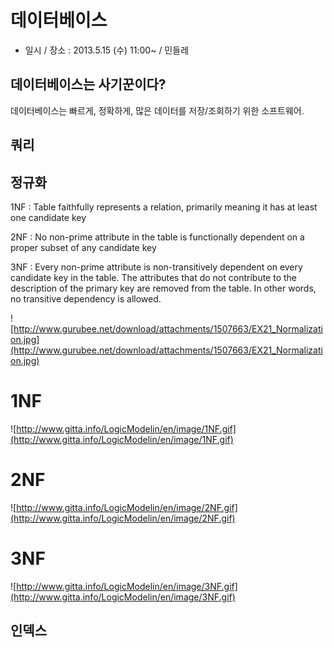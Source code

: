 # 데이터베이스

  * 일시 / 장소 : 2013.5.15 (수) 11:00~ / 민들레

## 데이터베이스는 사기꾼이다?

데이터베이스는 빠르게, 정확하게, 많은 데이터를 저장/조회하기 위한 소프트웨어.

## 쿼리

## 정규화

1NF : Table faithfully represents a relation, primarily meaning it has at least one candidate key

2NF : No non-prime attribute in the table is functionally dependent on a proper subset of any candidate key

3NF : Every non-prime attribute is non-transitively dependent on every candidate key in the table. The attributes that do not contribute to the description of the primary key are removed from the table. In other words, no transitive dependency is allowed.

![http://www.gurubee.net/download/attachments/1507663/EX21_Normalization.jpg](http://www.gurubee.net/download/attachments/1507663/EX21_Normalization.jpg)

# 1NF

![http://www.gitta.info/LogicModelin/en/image/1NF.gif](http://www.gitta.info/LogicModelin/en/image/1NF.gif)

# 2NF

![http://www.gitta.info/LogicModelin/en/image/2NF.gif](http://www.gitta.info/LogicModelin/en/image/2NF.gif)

# 3NF

![http://www.gitta.info/LogicModelin/en/image/3NF.gif](http://www.gitta.info/LogicModelin/en/image/3NF.gif)


## 인덱스
